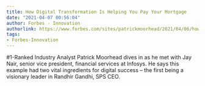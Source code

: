 ```yaml
---
title: How Digital Transformation Is Helping You Pay Your Mortgage
date: "2021-04-07 00:56:04"
author: Forbes - Innovation
authorlink: https://www.forbes.com/sites/patrickmoorhead/2021/04/06/how-digital-transformation-is-helping-you-pay-your-mortgage/
tags:
- Forbes-Innovation
---
```

#1-Ranked Industry Analyst Patrick Moorhead dives in as he met with Jay Nair, senior vice president, financial services at Infosys. He says this example had two vital ingredients for digital success – the first being a visionary leader in Randhir Gandhi, SPS CEO.